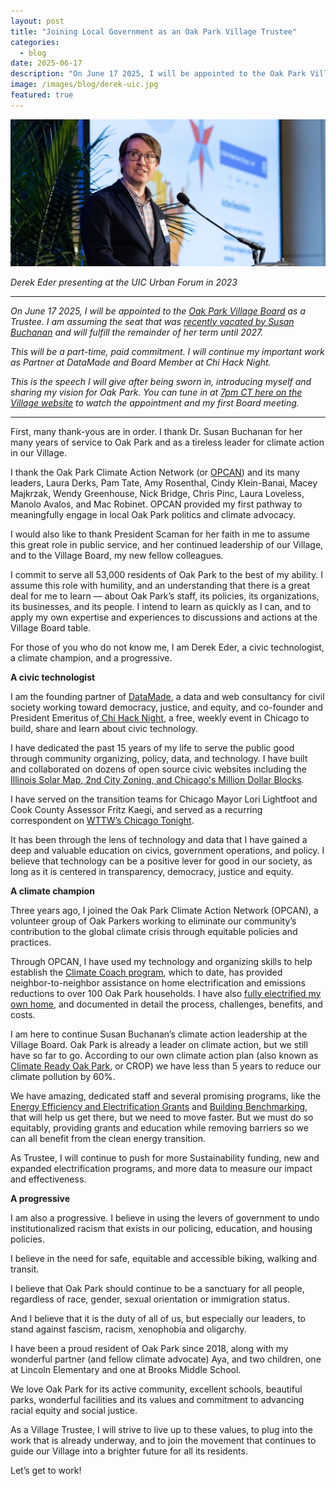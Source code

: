 ```yaml
---
layout: post
title: "Joining Local Government as an Oak Park Village Trustee"
categories: 
  - blog
date: 2025-06-17
description: "On June 17 2025, I will be appointed to the Oak Park Village Board as a Trustee. I am assuming the seat that was recently vacated by Susan Buchanan and will fulfill the remainder of her term until 2027. This will be a part-time, paid commitment. I will continue my important work as Partner at DataMade and Board Member at Chi Hack Night. This is the speech I will give after being sworn in, introducing myself and sharing my vision for Oak Park."
image: /images/blog/derek-uic.jpg
featured: true
---
```


<p><img class='img-responsive' src='/images/blog/derek-uic.jpg' alt='Derek Eder presenting at the UIC Urban Forum in 2023'></p>
<p class="text-center"><em>Derek Eder presenting at the UIC Urban Forum in 2023</em></p>

<hr />

*On June 17 2025, I will be appointed to the [Oak Park Village Board](https://www.oak-park.us/Government/Leadership/Village-Board) as a Trustee. I am assuming the seat that was [recently vacated by Susan Buchanan](https://www.oakpark.com/2025/05/12/susan-buchanan-resigns-from-oak-park-village-board/) and will fulfill the remainder of her term until 2027.*

*This will be a part-time, paid commitment. I will continue my important work as Partner at DataMade and Board Member at Chi Hack Night.*

*This is the speech I will give after being sworn in, introducing myself and sharing my vision for Oak Park. You can tune in at [7pm CT here on the Village website](https://oak-park.legistar.com/MeetingDetail.aspx?ID=1304262&GUID=4A593326-1B05-4B0C-826F-144402A9CDE9) to watch the appointment and my first Board meeting.*

<hr />

First, many thank-yous are in order. I thank Dr. Susan Buchanan for her many years of service to Oak Park and as a tireless leader for climate action in our Village. 

I thank the Oak Park Climate Action Network (or [OPCAN](https://opcan.org/)) and its many leaders, Laura Derks, Pam Tate, Amy Rosenthal, Cindy Klein-Banai, Macey Majkrzak, Wendy Greenhouse, Nick Bridge, Chris Pinc, Laura Loveless, Manolo Avalos, and Mac Robinet. OPCAN provided my first pathway to meaningfully engage in local Oak Park politics and climate advocacy. 

I would also like to thank President Scaman for her faith in me to assume this great role in public service, and her continued leadership of our Village, and to the Village Board, my new fellow colleagues. 

I commit to serve all 53,000 residents of Oak Park to the best of my ability. I assume this role with humility, and an understanding that there is a great deal for me to learn — about Oak Park’s staff, its policies, its organizations, its businesses, and its people. I intend to learn as quickly as I can, and to apply my own expertise and experiences to discussions and actions at the Village Board table.

For those of you who do not know me, I am Derek Eder, a civic technologist, a climate champion, and a progressive.

**A civic technologist**

I am the founding partner of [DataMade](https://datamade.us), a data and web consultancy for civil society working toward democracy, justice, and equity, and co-founder and President Emeritus of[ Chi Hack Night](https://chihacknight.org), a free, weekly event in Chicago to build, share and learn about civic technology.

I have dedicated the past 15 years of my life to serve the public good through community organizing, policy, data, and technology. I have built and collaborated on dozens of open source civic websites including the [Illinois Solar Map](https://ilsolarmap.com/),[ 2nd City Zoning](https://secondcityzoning.org),[ and Chicago's Million Dollar Blocks](http://chicagosmilliondollarblocks.com/).

I have served on the transition teams for Chicago Mayor Lori Lightfoot and Cook County Assessor Fritz Kaegi, and served as a recurring correspondent on [WTTW’s Chicago Tonight](https://news.wttw.com/tags/derek-eder).

It has been through the lens of technology and data that I have gained a deep and valuable education on civics, government operations, and policy. I believe that technology can be a positive lever for good in our society, as long as it is centered in transparency, democracy, justice and equity. 

**A climate champion**

Three years ago, I joined the Oak Park Climate Action Network (OPCAN), a volunteer group of Oak Parkers working to eliminate our community’s contribution to the global climate crisis through equitable policies and practices. 

Through OPCAN, I have used my technology and organizing skills to help establish the [Climate Coach program](https://opcan.org/climate-coaches), which to date, has provided neighbor-to-neighbor assistance on home electrification and emissions reductions to over 100 Oak Park households. I have also [fully electrified my own home](https://derekeder.com/electrification/), and documented in detail the process, challenges, benefits, and costs.

I am here to continue Susan Buchanan’s climate action leadership at the Village Board. Oak Park is already a leader on climate action, but we still have so far to go. According to our own climate action plan (also known as [Climate Ready Oak Park](https://www.sustainoakpark.com/), or CROP) we have less than 5 years to reduce our climate pollution by 60%. 

We have amazing, dedicated staff and several promising programs, like the [Energy Efficiency and Electrification Grants](https://www.oak-park.us/Services-Parking/Homeowner-Programs/Energy-Efficiency-and-Electrification-Incentive-Programs) and [Building Benchmarking](https://www.oak-park.us/your-government/environmental-sustainability/building-benchmarking), that will help us get there, but we need to move faster. But we must do so equitably, providing grants and education while removing barriers so we can all benefit from the clean energy transition.

As Trustee, I will continue to push for more Sustainability funding, new and expanded electrification programs, and more data to measure our impact and effectiveness.

**A progressive**

I am also a progressive. I believe in using the levers of government to undo institutionalized racism that exists in our policing, education, and housing policies. 

I believe in the need for safe, equitable and accessible biking, walking and transit. 

I believe that Oak Park should continue to be a sanctuary for all people, regardless of race, gender, sexual orientation or immigration status. 

And I believe that it is the duty of all of us, but especially our leaders, to stand against fascism, racism, xenophobia and oligarchy.

I have been a proud resident of Oak Park since 2018, along with my wonderful partner (and fellow climate advocate) Aya, and two children, one at Lincoln Elementary and one at Brooks Middle School. 

We love Oak Park for its active community, excellent schools, beautiful parks, wonderful facilities and its values and commitment to advancing racial equity and social justice.

As a Village Trustee, I will strive to live up to these values, to plug into the work that is already underway, and to join the movement that continues to guide our Village into a brighter future for all its residents.

Let’s get to work!
